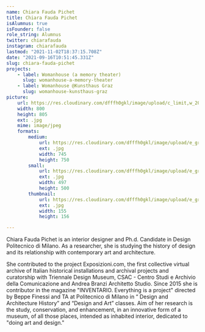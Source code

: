 ```yaml
---
name: Chiara Fauda Pichet
title: Chiara Fauda Pichet
isAlumnus: true
isFounder: false
role_string: Alumnus
twitter: chiarafauda
instagram: chiarafauda
lastmod: "2021-11-02T18:37:15.708Z"
date: "2021-09-16T10:51:45.331Z"
slug: chiara-fauda-pichet
projects:
    - label: Womanhouse (a memory theater)
      slug: womanhouse-a-memory-theater
    - label: Womanhouse @Kunsthaus Graz
      slug: womanhouse-kunsthaus-graz
picture:
    url: https://res.cloudinary.com/dfffh0gkl/image/upload/c_limit,w_2000,h_2000/e_grayscale/v1629122112/chiara_52b06372bc.jpg
    width: 800
    height: 805
    ext: .jpg
    mime: image/jpeg
    formats:
        medium:
            url: https://res.cloudinary.com/dfffh0gkl/image/upload/e_grayscale/v1629122113/medium_chiara_52b06372bc.jpg
            ext: .jpg
            width: 745
            height: 750
        small:
            url: https://res.cloudinary.com/dfffh0gkl/image/upload/e_grayscale/v1629122114/small_chiara_52b06372bc.jpg
            ext: .jpg
            width: 497
            height: 500
        thumbnail:
            url: https://res.cloudinary.com/dfffh0gkl/image/upload/e_grayscale/v1629122113/thumbnail_chiara_52b06372bc.jpg
            ext: .jpg
            width: 155
            height: 156

---
```

Chiara Fauda Pichet is an interior designer and Ph.d. Candidate in Design Politecnico di Milano. As a researcher, she is studying the history of design and its relationship with contemporary art and architecture.

She contributed to the project Exposizioni.com, the first collective virtual archive of Italian historical installations and archival projects and curatorship with Triennale Design Museum, CSAC - Centro Studi e Archivio della Comunicazione and Andrea Branzi Architetto Studio. Since 2015 she is contributor in the magazine "INVENTARIO. Everything is a project" directed by Beppe Finessi and TA at Politecnico di Milano in “ Design and Architecture History” and “Design and Art” classes. Aim of her research is the study, conservation, and enhancement, in an innovative form of a museum, of all those places, intended as inhabited interior, dedicated to "doing art and design."